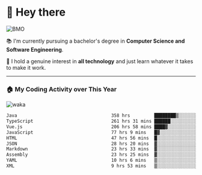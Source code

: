 # 🤖 Hey there

![BMO](https://media.giphy.com/media/AMqCTHuCMFpM4/giphy.gif)

📚 I'm currently pursuing a bachelor's degree in **Computer Science and Software Engineering**.

🚀 I hold a genuine interest in **all technology** and just learn whatever it takes to make it work. 

---

### 🏠 My Coding Activity over This Year

![waka](https://wakatime.com/share/@9e458da8-a03c-4213-8e4b-1218d92d8f20/fb6cf146-3e76-4c0e-b99c-52117daccc34.svg)

<!--START_SECTION:waka-->

```txt
Java                                   358 hrs         ████████▒░░░░░░░░░░░░░░░░   32.96 %
TypeScript                             261 hrs 31 mins ██████░░░░░░░░░░░░░░░░░░░   24.08 %
Vue.js                                 206 hrs 58 mins ████▓░░░░░░░░░░░░░░░░░░░░   19.06 %
JavaScript                             77 hrs 9 mins   █▓░░░░░░░░░░░░░░░░░░░░░░░   07.10 %
HTML                                   47 hrs 56 mins  █░░░░░░░░░░░░░░░░░░░░░░░░   04.41 %
JSON                                   28 hrs 20 mins  ▓░░░░░░░░░░░░░░░░░░░░░░░░   02.61 %
Markdown                               23 hrs 33 mins  ▓░░░░░░░░░░░░░░░░░░░░░░░░   02.17 %
Assembly                               23 hrs 25 mins  ▓░░░░░░░░░░░░░░░░░░░░░░░░   02.16 %
YAML                                   10 hrs 6 mins   ▒░░░░░░░░░░░░░░░░░░░░░░░░   00.93 %
XML                                    9 hrs 53 mins   ▒░░░░░░░░░░░░░░░░░░░░░░░░   00.91 %
```

<!--END_SECTION:waka-->